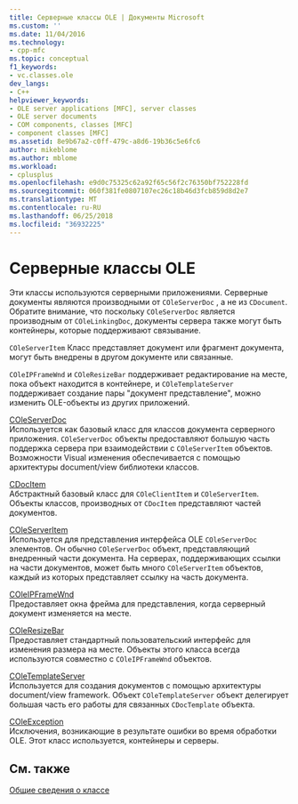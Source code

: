 ```yaml
---
title: Серверные классы OLE | Документы Microsoft
ms.custom: ''
ms.date: 11/04/2016
ms.technology:
- cpp-mfc
ms.topic: conceptual
f1_keywords:
- vc.classes.ole
dev_langs:
- C++
helpviewer_keywords:
- OLE server applications [MFC], server classes
- OLE server documents
- COM components, classes [MFC]
- component classes [MFC]
ms.assetid: 8e9b67a2-c0ff-479c-a8d6-19b36c5e6fc6
author: mikeblome
ms.author: mblome
ms.workload:
- cplusplus
ms.openlocfilehash: e9d0c75325c62a92f65c56f2c76350bf752228fd
ms.sourcegitcommit: 060f381fe0807107ec26c18b46d3fcb859d8d2e7
ms.translationtype: MT
ms.contentlocale: ru-RU
ms.lasthandoff: 06/25/2018
ms.locfileid: "36932225"
---
```

# <a name="ole-server-classes"></a>Серверные классы OLE
Эти классы используются серверными приложениями. Серверные документы являются производными от `COleServerDoc` , а не из `CDocument`. Обратите внимание, что поскольку `COleServerDoc` является производным от `COleLinkingDoc`, документы сервера также могут быть контейнеры, которые поддерживают связывание.  
  
 `COleServerItem` Класс представляет документ или фрагмент документа, могут быть внедрены в другом документе или связанные.  
  
 `COleIPFrameWnd` и `COleResizeBar` поддерживает редактирование на месте, пока объект находится в контейнере, и `COleTemplateServer` поддерживает создание пары "документ представление", можно изменить OLE-объекты из других приложений.  
  
 [COleServerDoc](../mfc/reference/coleserverdoc-class.md)  
 Используется как базовый класс для классов документа серверного приложения. `COleServerDoc` объекты предоставляют большую часть поддержка сервера при взаимодействии с `COleServerItem` объектов. Возможности Visual изменения обеспечивается с помощью архитектуры document/view библиотеки классов.  
  
 [CDocItem](../mfc/reference/cdocitem-class.md)  
 Абстрактный базовый класс для `COleClientItem` и `COleServerItem`. Объекты классов, производных от `CDocItem` представляют частей документов.  
  
 [COleServerItem](../mfc/reference/coleserveritem-class.md)  
 Используется для представления интерфейса OLE `COleServerDoc` элементов. Он обычно `COleServerDoc` объект, представляющий внедренный части документа. На серверах, поддерживающих ссылки на части документов, может быть много `COleServerItem` объектов, каждый из которых представляет ссылку на часть документа.  
  
 [COleIPFrameWnd](../mfc/reference/coleipframewnd-class.md)  
 Предоставляет окна фрейма для представления, когда серверный документ изменяется на месте.  
  
 [COleResizeBar](../mfc/reference/coleresizebar-class.md)  
 Предоставляет стандартный пользовательский интерфейс для изменения размера на месте. Объекты этого класса всегда используются совместно с `COleIPFrameWnd` объектов.  
  
 [COleTemplateServer](../mfc/reference/coletemplateserver-class.md)  
 Используется для создания документов с помощью архитектуры document/view framework. Объект `COleTemplateServer` объект делегирует большая часть его работы для связанных `CDocTemplate` объекта.  
  
 [COleException](../mfc/reference/coleexception-class.md)  
 Исключения, возникающие в результате ошибки во время обработки OLE. Этот класс используется, контейнеры и серверы.  
  
## <a name="see-also"></a>См. также  
 [Общие сведения о классе](../mfc/class-library-overview.md)


